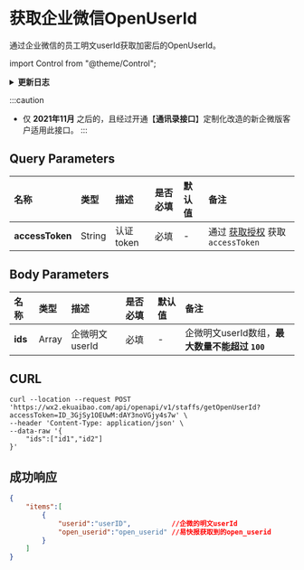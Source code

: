 # 获取企业微信OpenUserId
通过企业微信的员工明文userId获取加密后的OpenUserId。

import Control from "@theme/Control";

<Control
method="POST"
url="/api/openapi/v1/staffs/getOpenUserId"
/>

<details>
  <summary><b>更新日志</b></summary>
  <div>

  [**1.5.1**](/docs/open-api/notice/update-log#151) -> 🆕 新增了本接口。<br/>

  </div>
</details>

:::caution
- 仅 **2021年11月** 之后的，且经过开通【**通讯录接口**】定制化改造的新企微版客户适用此接口。
:::

## Query Parameters

| 名称 | 类型 | 描述 | 是否必填 | 默认值 | 备注 |
| :--- | :--- | :--- | :--- |:--- | :--- |
| **accessToken**  | String | 认证token    | 必填  | - | 通过 [获取授权](/docs/open-api/getting-started/auth) 获取 `accessToken` |

##  Body Parameters

| 名称 | 类型 | 描述 | 是否必填 | 默认值 | 备注 |
| :--- | :--- | :--- | :--- |:--- | :--- |
|**ids**| Array | 企微明文userId | 必填  | - | 企微明文userId数组，**最大数量不能超过 `100`** |

## CURL
```shell
curl --location --request POST 'https://wx2.ekuaibao.com/api/openapi/v1/staffs/getOpenUserId?accessToken=ID_3GjSy1OEUwM:dAY3noVGjy4s7w' \
--header 'Content-Type: application/json' \
--data-raw '{
    "ids":["id1","id2"]
}'
```

## 成功响应

```json
{
    "items":[
        {
            "userid":"userID",          //企微的明文userId
            "open_userid":"open_userid" //易快报获取到的open_userid
        }
    ]
}
```
